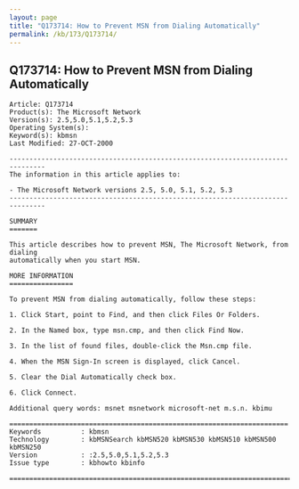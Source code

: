 ```yaml
---
layout: page
title: "Q173714: How to Prevent MSN from Dialing Automatically"
permalink: /kb/173/Q173714/
---
```


## Q173714: How to Prevent MSN from Dialing Automatically

	Article: Q173714
	Product(s): The Microsoft Network
	Version(s): 2.5,5.0,5.1,5.2,5.3
	Operating System(s): 
	Keyword(s): kbmsn
	Last Modified: 27-OCT-2000
	
	-------------------------------------------------------------------------------
	The information in this article applies to:
	
	- The Microsoft Network versions 2.5, 5.0, 5.1, 5.2, 5.3 
	-------------------------------------------------------------------------------
	
	SUMMARY
	=======
	
	This article describes how to prevent MSN, The Microsoft Network, from dialing
	automatically when you start MSN.
	
	MORE INFORMATION
	================
	
	To prevent MSN from dialing automatically, follow these steps:
	
	1. Click Start, point to Find, and then click Files Or Folders.
	
	2. In the Named box, type msn.cmp, and then click Find Now.
	
	3. In the list of found files, double-click the Msn.cmp file.
	
	4. When the MSN Sign-In screen is displayed, click Cancel.
	
	5. Clear the Dial Automatically check box.
	
	6. Click Connect.
	
	Additional query words: msnet msnetwork microsoft-net m.s.n. kbimu
	
	======================================================================
	Keywords          : kbmsn 
	Technology        : kbMSNSearch kbMSN520 kbMSN530 kbMSN510 kbMSN500 kbMSN250
	Version           : :2.5,5.0,5.1,5.2,5.3
	Issue type        : kbhowto kbinfo
	
	=============================================================================
	
